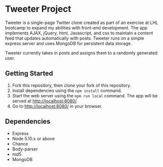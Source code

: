 # Tweeter Project

Tweeter is a single-page Twitter clone created as part of an exercise at LHL bootcamp to expand my abilities with front-end development. The app implements AJAX, jQuery, html, Javascript, and css to maintain a content feed that updates automatically with posts. Tweeter runs on a simple express server and uses MongoDB for persistent data storage.

Tweeter currently takes in posts and assigns them to a randomly generated user.

## Getting Started

1. Fork this repository, then clone your fork of this repository.
2. Install dependencies using the `npm install` command.
3. Start the web server using the `npm run local` command. The app will be served at <http://localhost:8080/>.
4. Go to <http://localhost:8080/> in your browser.

## Dependencies

- Express
- Node 5.10.x or above
- Chance
- Body-parser
- md5
- MongoDB

